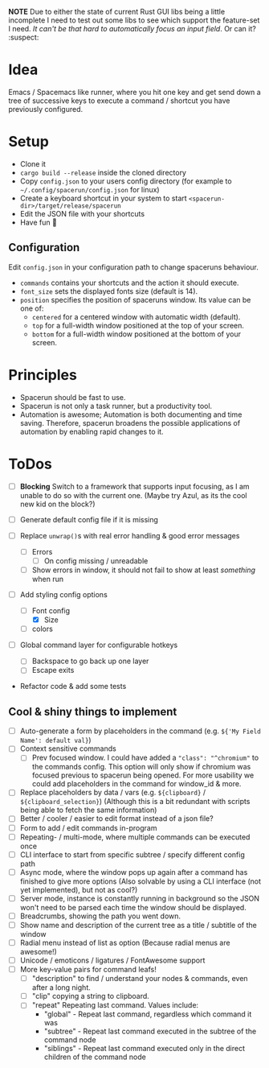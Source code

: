 **NOTE** Due to either the state of current Rust GUI libs being a little incomplete I need to test out some libs to see which support the feature-set I need. 
*It can't be that hard to automatically focus an input field*. Or can it? :suspect:

# Idea

Emacs / Spacemacs like runner, where you hit one key and get send down a tree
of successive keys to execute a command / shortcut you have previously
configured.

# Setup

* Clone it
* `cargo build --release` inside the cloned directory
* Copy `config.json` to your users config directory (for example to `~/.config/spacerun/config.json` for linux)
* Create a keyboard shortcut in your system to start `<spacerun-dir>/target/release/spacerun`
* Edit the JSON file with your shortcuts
* Have fun :rocket:

## Configuration

Edit `config.json` in your configuration path to change spaceruns behaviour.

* `commands` contains your shortcuts and the action it should execute.
* `font_size` sets the displayed fonts size (default is 14).
* `position` specifies the position of spaceruns window.
  Its value can be one of:
  * `centered` for a centered window with automatic width  (default).
  * `top` for a full-width window positioned at the top of your screen.
  * `bottom` for a full-width window positioned at the bottom of your screen.

# Principles

* Spacerun should be fast to use.
* Spacerun is not only a task runner, but a productivity tool.
* Automation is awesome; Automation is both documenting and time saving.
  Therefore, spacerun broadens the possible applications of automation by enabling rapid changes to it.

# ToDos

* [ ] **Blocking** Switch to a framework that supports input focusing, as I am unable to do so with the current one. (Maybe try Azul, as its the cool new kid on the block?)

* [ ] Generate default config file if it is missing
* [ ] Replace `unwrap()`s with real error handling & good error messages
  * [ ] Errors
      * [ ] On config missing / unreadable
  * [ ] Show errors in window, it should not fail to show at least *something* when run
* [ ] Add styling config options
  * [ ] Font config
      * [x] Size
  * [ ] colors
* [ ] Global command layer for configurable hotkeys
  * [ ] Backspace to go back up one layer
  * [ ] Escape exits
* Refactor code & add some tests

## Cool & shiny things to implement

* [ ] Auto-generate a form by placeholders in the command (e.g. `${'My Field Name': default val}`)
* [ ] Context sensitive commands
    * [ ] Prev focused window. I could have added a `"class": "^chromium"` to the commands config.
          This option will only show if chromium was focused previous to spacerun being opened.
          For more usability we could add placeholders in the command for window_id & more.
* [ ] Replace placeholders by data / vars (e.g. `${clipboard}` / `${clipboard_selection}`)
  (Although this is a bit redundant with scripts being able to fetch the same information)
* [ ] Better / cooler / easier to edit format instead of a json file?
* [ ] Form to add / edit commands in-program
* [ ] Repeating- / multi-mode, where multiple commands can be executed once
* [ ] CLI interface to start from specific subtree / specify different config path
* [ ] Async mode, where the window pops up again after a command has finished to give more options
      (Also solvable by using a CLI interface (not yet implemented), but not as cool?)
* [ ] Server mode, instance is constantly running in background so the JSON won't need to be parsed
      each time the window should be displayed.
* [ ] Breadcrumbs, showing the path you went down.
* [ ] Show name and description of the current tree as a title / subtitle of the window
* [ ] Radial menu instead of list as option (Because radial menus are awesome!)
* [ ] Unicode / emoticons / ligatures / FontAwesome support
* [ ] More key-value pairs for command leafs!
    * [ ] "description" to find / understand your nodes & commands, even after a long night.
    * [ ] "clip" copying a string to clipboard.
    * [ ] "repeat" Repeating last command. Values include:
        * "global" - Repeat last command, regardless which command it was
        * "subtree" - Repeat last command executed in the subtree of the command node
        * "siblings" - Repeat last command executed only in the direct children of the command node

